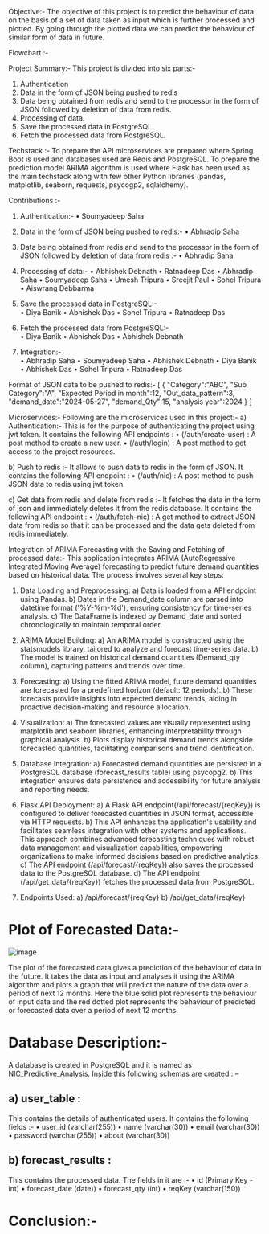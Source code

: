 Objective:-
	The objective of this project is to predict the behaviour of data on the basis of a set of data taken as input which is further processed and plotted. By going through the plotted data we can predict the behaviour of similar form of data in future.



Flowchart :-





































Project Summary:-
This project is divided into six parts:-
1)  Authentication
2) Data in the form of JSON being pushed to redis
3) Data being obtained from redis and send to the processor in the form
     of JSON followed by deletion of data from redis. 
4)  Processing of data.
5)  Save the processed data in PostgreSQL.
6)  Fetch the processed data from PostgreSQL.                                


Techstack :-
To prepare the API microservices are prepared where Spring Boot is used and databases used are Redis and PostgreSQL. 
To prepare the prediction model ARIMA algorithm is used where Flask has been used as the main techstack along with few other Python libraries (pandas, matplotlib, seaborn, requests, psycogp2, sqlalchemy).




Contributions :-
1)  Authentication:-
•	Soumyadeep Saha

2) Data in the form of JSON being pushed to redis:-
•	Abhradip Saha

3) Data being obtained from redis and send to the processor in the form
     of JSON followed by deletion of data from redis :- 
•	Abhradip Saha

4)  Processing of data:-
•	Abhishek Debnath
•	Ratnadeep Das
•	Abhradip Saha
•	Soumyadeep Saha
•	Umesh Tripura
•	Sreejit Paul
•	Sohel Tripura
•	Aiswrang Debbarma


5)  Save the processed data in PostgreSQL:-                                
•	Diya Banik
•	Abhishek Das
•	Sohel Tripura
•	Ratnadeep Das

6)  Fetch the processed data from PostgreSQL:-                                
•	Diya Banik
•	Abhishek Das
•	Abhishek Debnath

7)  Integration:-                                
•	Abhradip Saha
•	Soumyadeep Saha
•	Abhishek Debnath
•	Diya Banik
•	Abhishek Das
•	Sohel Tripura
•	Ratnadeep Das





Format of JSON data to be pushed to redis:-
[
    {
 "Category":"ABC",
 	"Sub Category":"A",
 	"Expected Period in month":12,
 "Out_data_pattern":3,
 "demand_date":"2024-05-27",
 	"demand_Qty":15,
 	"analysis year":2024
     }
]




Microservices:-
	Following are the microservices used in this project:-
a)	Authentication:-
This is for the purpose of authenticating the project using jwt token. It contains the following API endpoints :
•	(/auth/create-user) : A post method to create a new user.
•	(/auth/login) : A post method to get access to the project resources.

b)	Push to redis :-
It allows to push data to redis in the form of JSON. It contains the following API endpoint :
•	(/auth/nic) : A post method to push JSON data to redis using jwt token.

c)	Get data from redis and delete from redis :-
It fetches the data in the form of json and immediately deletes it from the redis database. It contains the following API endpoint :
•	(/auth/fetch-nic) : A get method to extract JSON data from redis so that it can be processed and the data gets deleted from redis immediately.


Integration of ARIMA Forecasting with the Saving and Fetching of processed data:-
 	This application integrates ARIMA (AutoRegressive Integrated Moving Average) forecasting to predict future demand quantities based on historical data. The process involves several key steps: 

1. Data Loading and Preprocessing: 
a)	Data is loaded from a API endpoint using Pandas.
b)	Dates in the Demand_date column are parsed into datetime     format ('%Y-%m-%d'), ensuring consistency for time-series analysis. 
c)	The DataFrame is indexed by Demand_date and sorted chronologically to maintain temporal order.


2. ARIMA Model Building: 
a)	An ARIMA model is constructed using the statsmodels library, tailored to analyze and forecast time-series data. 
b)	The model is trained on historical demand quantities (Demand_qty column), capturing patterns and trends over time. 


3. Forecasting: 
a)	Using the fitted ARIMA model, future demand quantities are forecasted for a predefined horizon (default: 12 periods).
b)	These forecasts provide insights into expected demand trends, aiding in proactive decision-making and resource allocation.


4. Visualization: 
a)	The forecasted values are visually represented using matplotlib and seaborn libraries, enhancing interpretability through graphical analysis. 
b)	Plots display historical demand trends alongside forecasted quantities, facilitating comparisons and trend identification.


5. Database Integration: 
a)	Forecasted demand quantities are persisted in a PostgreSQL database (forecast_results table) using psycopg2. 
b)	This integration ensures data persistence and accessibility for future analysis and reporting needs. 


6. Flask API Deployment: 
a)	A Flask API endpoint(/api/forecast/{reqKey}) is configured to deliver forecasted quantities in JSON format, accessible via HTTP requests.
b)	This API enhances the application's usability and facilitates seamless integration with other systems and applications. This approach combines advanced forecasting techniques with robust data management and visualization capabilities, empowering organizations to make informed decisions based on predictive analytics.
c)	The API endpoint (/api/forecast/{reqKey}) also saves the processed data to the PostgreSQL database.
d)	The API endpoint (/api/get_data/{reqKey}) fetches the processed data from PostgreSQL.


6. Endpoints Used: 
a)	/api/forecast/{reqKey}
b)	/api/get_data/{reqKey}



# Plot of Forecasted Data:- 
![image](https://github.com/abhradip-saha/predictive-analysis-tool/assets/110524706/da6b3997-8dc4-4038-a44f-0b0dc0544788)

  The plot of the forecasted data gives a prediction of the behaviour of data in  the future. It takes the data as input and analyses it using the ARIMA algorithm and plots a graph that will predict the nature of the data over a period of next 12 months. Here the blue solid plot represents the behaviour of input data and the red dotted plot represents the behaviour of predicted or forecasted data over a period of next 12 months. 

# Database Description:-
A database is created in PostgreSQL and it is named as NIC_Predictive_Analysis.
Inside this following schemas are created : – 

## a)	user_table :
This contains the details of authenticated users. It contains the following fields :-
•	user_id (varchar(255))
•	name (varchar(30))
•	email (varchar(30))
•	password (varchar(255))
•	about (varchar(30))


## b)	forecast_results :
This contains the processed data. The fields in it are :-
•	id (Primary Key - int)
•	forecast_date (date))
•	forecast_qty (int)
•	reqKey (varchar(150))

# Conclusion:-


